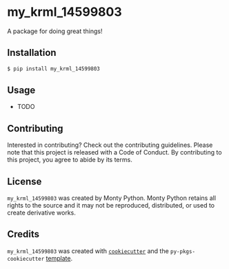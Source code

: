 # my_krml_14599803

A package for doing great things!

## Installation

```bash
$ pip install my_krml_14599803
```

## Usage

- TODO

## Contributing

Interested in contributing? Check out the contributing guidelines. Please note that this project is released with a Code of Conduct. By contributing to this project, you agree to abide by its terms.

## License

`my_krml_14599803` was created by Monty Python. Monty Python retains all rights to the source and it may not be reproduced, distributed, or used to create derivative works.

## Credits

`my_krml_14599803` was created with [`cookiecutter`](https://cookiecutter.readthedocs.io/en/latest/) and the `py-pkgs-cookiecutter` [template](https://github.com/py-pkgs/py-pkgs-cookiecutter).
